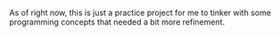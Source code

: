 As of right now, this is just a practice project for me to tinker with some  programming concepts that needed a bit more refinement.